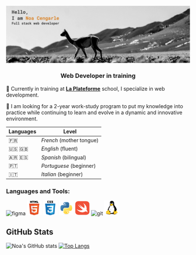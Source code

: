 <img src="./banner.jpg" alt="phot of a guanaco with text saying : Hello, I'm Noa Cengarle"></img>

<h3 align="center">Web Developer in training</h3>

🌱 Currently in training at <a href="https://laplateforme.io/">**La Plateforme**<a> school, I specialize in web development.

🤝 I am looking for a 2-year work-study program to put my knowledge into practice while continuing to learn and evolve in a dynamic and innovative environment.


| Languages | Level |
| ------------- | ----- |
| 🇫🇷 | *French* (mother tongue) |
| 🇺🇸 🇬🇧 | *English* (fluent) |
| 🇦🇷 🇪🇸 | *Spanish* (bilingual) |
| 🇵🇹 | *Portuguese* (beginner) |
| 🇮🇹 | *Italian* (beginner) |


<h3 align="left">Languages and Tools:</h3>

<p align="left"><img src="https://www.vectorlogo.zone/logos/figma/figma-icon.svg" alt="figma" width="40" height="40"/> <img src="https://raw.githubusercontent.com/devicons/devicon/master/icons/html5/html5-original-wordmark.svg" alt="html5" width="40" height="40"/> <img src="https://raw.githubusercontent.com/devicons/devicon/master/icons/css3/css3-original-wordmark.svg" alt="css3" width="40" height="40"/>   <img src="https://raw.githubusercontent.com/devicons/devicon/master/icons/python/python-original.svg" alt="python" width="40" height="40"/> <img src="https://raw.githubusercontent.com/devicons/devicon/master/icons/swift/swift-original.svg" alt="swift" width="40" height="40"/> <img 
src="https://www.vectorlogo.zone/logos/git-scm/git-scm-icon.svg" alt="git" width="40" height="40"/>  <img src="https://raw.githubusercontent.com/devicons/devicon/master/icons/linux/linux-original.svg" alt="linux" width="40" height="40"/></p>


## GitHub Stats

![Noa's GitHub stats](https://github-readme-stats.vercel.app/api?username=noa-cen&show_icons=true&theme=radical) 
[![Top Langs](https://github-readme-stats.vercel.app/api/top-langs/?username=noa-cen&layout=donut&theme=radical)](https://github.com/noa-cen/github-readme-stats)




